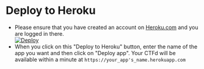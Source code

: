 # Deploy to Heroku
- Please ensure that you have created an account on [Heroku.com](https://www.heroku.com/) and you are logged in there.<br/>
  [![Deploy](https://www.herokucdn.com/deploy/button.svg)](https://heroku.com/deploy?template=https://github.com/kengraf/DeployHeroku/blob/main)
- When you click on this "Deploy to Heroku" button, enter the name of the app you want and then click on "Deploy app". Your CTFd will be available within a minute at `https://your_app's_name.herokuapp.com`
